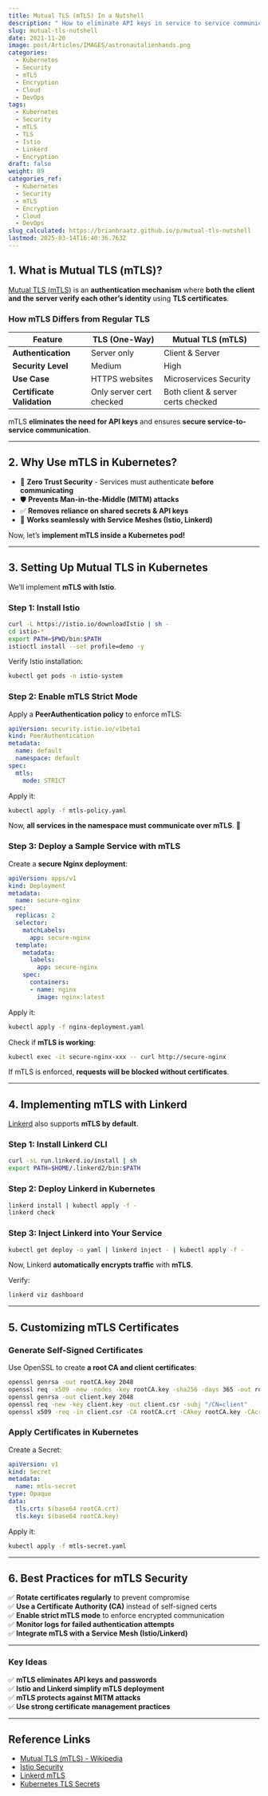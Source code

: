 ```yaml
---
title: Mutual TLS (mTLS) In a Nutshell
description: " How to eliminate API keys in service to service communication"
slug: mutual-tls-nutshell
date: 2021-11-20
image: post/Articles/IMAGES/astronautalienhands.png
categories:
  - Kubernetes
  - Security
  - mTLS
  - Encryption
  - Cloud
  - DevOps
tags:
  - Kubernetes
  - Security
  - mTLS
  - TLS
  - Istio
  - Linkerd
  - Encryption
draft: false
weight: 89
categories_ref:
  - Kubernetes
  - Security
  - mTLS
  - Encryption
  - Cloud
  - DevOps
slug_calculated: https://brianbraatz.github.io/p/mutual-tls-nutshell
lastmod: 2025-03-14T16:40:36.763Z
---
```

<!--
# Mutual TLS (mTLS) Explained in Detail: A Complete Guide with Code Samples

**Security is a critical aspect of microservices architecture**, and **Mutual TLS (mTLS)** plays a crucial role in ensuring **secure communication between services**.

By the end of this tutorial, you’ll understand:
✅ **What Mutual TLS (mTLS) is and how it works**  
✅ **How mTLS compares to standard TLS**  
✅ **How to implement mTLS in Kubernetes**  
✅ **How to use mTLS with Istio and Linkerd**  
✅ **Best practices for mTLS security**  

Let’s dive in! 🚀

---
-->

## **1. What is Mutual TLS (mTLS)?**

[Mutual TLS (mTLS)](https://en.wikipedia.org/wiki/Mutual_authentication) is an **authentication mechanism** where **both the client and the server verify each other’s identity** using **TLS certificates**.

### **How mTLS Differs from Regular TLS**

| Feature                    | TLS (One-Way)            | Mutual TLS (mTLS)                  |
| -------------------------- | ------------------------ | ---------------------------------- |
| **Authentication**         | Server only              | Client & Server                    |
| **Security Level**         | Medium                   | High                               |
| **Use Case**               | HTTPS websites           | Microservices Security             |
| **Certificate Validation** | Only server cert checked | Both client & server certs checked |

mTLS **eliminates the need for API keys** and ensures **secure service-to-service communication**.

***

## **2. Why Use mTLS in Kubernetes?**

* 🔐 **Zero Trust Security** - Services must authenticate **before communicating**
* 🛡 **Prevents Man-in-the-Middle (MITM) attacks**
* ✅ **Removes reliance on shared secrets & API keys**
* 🚀 **Works seamlessly with Service Meshes (Istio, Linkerd)**

Now, let’s **implement mTLS inside a Kubernetes pod!**

***

## **3. Setting Up Mutual TLS in Kubernetes**

We’ll implement **mTLS with Istio**.

### **Step 1: Install Istio**

```sh
curl -L https://istio.io/downloadIstio | sh -
cd istio-*
export PATH=$PWD/bin:$PATH
istioctl install --set profile=demo -y
```

Verify Istio installation:

```sh
kubectl get pods -n istio-system
```

### **Step 2: Enable mTLS Strict Mode**

Apply a **PeerAuthentication policy** to enforce mTLS:

```yaml
apiVersion: security.istio.io/v1beta1
kind: PeerAuthentication
metadata:
  name: default
  namespace: default
spec:
  mtls:
    mode: STRICT
```

Apply it:

```sh
kubectl apply -f mtls-policy.yaml
```

Now, **all services in the namespace must communicate over mTLS**. 🚀

### **Step 3: Deploy a Sample Service with mTLS**

Create a **secure Nginx deployment**:

```yaml
apiVersion: apps/v1
kind: Deployment
metadata:
  name: secure-nginx
spec:
  replicas: 2
  selector:
    matchLabels:
      app: secure-nginx
  template:
    metadata:
      labels:
        app: secure-nginx
    spec:
      containers:
      - name: nginx
        image: nginx:latest
```

Apply it:

```sh
kubectl apply -f nginx-deployment.yaml
```

Check if **mTLS is working**:

```sh
kubectl exec -it secure-nginx-xxx -- curl http://secure-nginx
```

If mTLS is enforced, **requests will be blocked without certificates**.

***

## **4. Implementing mTLS with Linkerd**

[Linkerd](https://linkerd.io/) also supports **mTLS by default**.

### **Step 1: Install Linkerd CLI**

```sh
curl -sL run.linkerd.io/install | sh
export PATH=$HOME/.linkerd2/bin:$PATH
```

### **Step 2: Deploy Linkerd in Kubernetes**

```sh
linkerd install | kubectl apply -f -
linkerd check
```

### **Step 3: Inject Linkerd into Your Service**

```sh
kubectl get deploy -o yaml | linkerd inject - | kubectl apply -f -
```

Now, Linkerd **automatically encrypts traffic** with **mTLS**.

Verify:

```sh
linkerd viz dashboard
```

***

## **5. Customizing mTLS Certificates**

### **Generate Self-Signed Certificates**

Use OpenSSL to create **a root CA and client certificates**:

```sh
openssl genrsa -out rootCA.key 2048
openssl req -x509 -new -nodes -key rootCA.key -sha256 -days 365 -out rootCA.crt -subj "/CN=root-ca"
openssl genrsa -out client.key 2048
openssl req -new -key client.key -out client.csr -subj "/CN=client"
openssl x509 -req -in client.csr -CA rootCA.crt -CAkey rootCA.key -CAcreateserial -out client.crt -days 365 -sha256
```

### **Apply Certificates in Kubernetes**

Create a Secret:

```yaml
apiVersion: v1
kind: Secret
metadata:
  name: mtls-secret
type: Opaque
data:
  tls.crt: $(base64 rootCA.crt)
  tls.key: $(base64 rootCA.key)
```

Apply it:

```sh
kubectl apply -f mtls-secret.yaml
```

***

## **6. Best Practices for mTLS Security**

✅ **Rotate certificates regularly** to prevent compromise\
✅ **Use a Certificate Authority (CA)** instead of self-signed certs\
✅ **Enable strict mTLS mode** to enforce encrypted communication\
✅ **Monitor logs for failed authentication attempts**\
✅ **Integrate mTLS with a Service Mesh (Istio/Linkerd)**

***

<!--
## **Final Thoughts**

Mutual TLS **ensures secure microservices communication** by **authenticating both parties**.
-->

### **Key Ideas**

✅ **mTLS eliminates API keys and passwords**\
✅ **Istio and Linkerd simplify mTLS deployment**\
✅ **mTLS protects against MITM attacks**\
✅ **Use strong certificate management practices**

***

## **Reference Links**

* [Mutual TLS (mTLS) - Wikipedia](https://en.wikipedia.org/wiki/Mutual_authentication)
* [Istio Security](https://istio.io/latest/docs/concepts/security/)
* [Linkerd mTLS](https://linkerd.io/2.12/features/automatic-mtls/)
* [Kubernetes TLS Secrets](https://kubernetes.io/docs/concepts/configuration/secret/)
